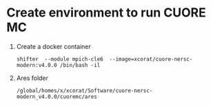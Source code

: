 # Create environment to run CUORE MC 

1. Create a docker container

    `shifter  --module mpich-cle6  --image=xcorat/cuore-nersc-modern:v4.0.0 /bin/bash -il`
2. Ares folder

    `/global/homes/x/xcorat/Software/cuore-nersc-modern_v4.0.0/cuoremc/ares`